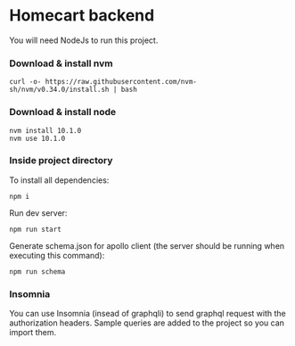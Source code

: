 Homecart backend
=
You will need NodeJs to run this project.
### Download & install nvm
```
curl -o- https://raw.githubusercontent.com/nvm-sh/nvm/v0.34.0/install.sh | bash
```
### Download & install node
```
nvm install 10.1.0
nvm use 10.1.0
```
### Inside project directory 
To install all dependencies:
```
npm i
```
Run dev server:
```
npm run start
```
Generate schema.json for apollo client (the server should be running when executing this command):
```
npm run schema
```

### Insomnia
You can use Insomnia (insead of graphqli) to send graphql request with the authorization headers. Sample queries are added to the project so you can import them.